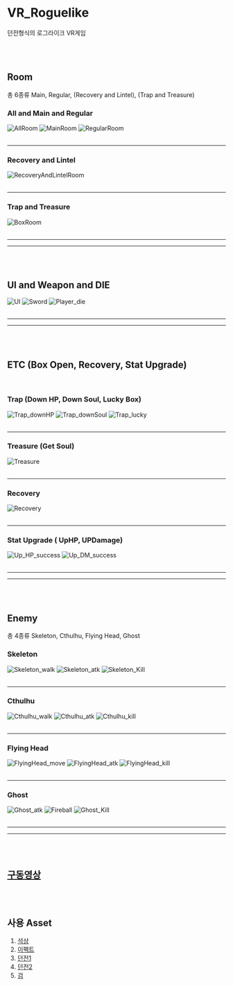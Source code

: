# VR_Roguelike
던전형식의 로그라이크 VR게임
</br></br></br></br>

## Room
총 6종류 Main, Regular, (Recovery and Lintel), (Trap and Treasure)
</br>

### All and Main and Regular
![AllRoom](https://github.com/HaruNine/VR_Roguelike/assets/149753122/85828ce4-2f76-49e1-8f37-9b900043384e)
![MainRoom](https://github.com/HaruNine/VR_Roguelike/assets/149753122/c9d66387-2937-4036-a8de-9242b88efd36)
![RegularRoom](https://github.com/HaruNine/VR_Roguelike/assets/149753122/c30effcf-aba0-4095-b505-b2c597860d41)
</br></br>
***
### Recovery and Lintel
![RecoveryAndLintelRoom](https://github.com/HaruNine/VR_Roguelike/assets/149753122/0b742669-ff5a-4672-a3ff-cb0e59729ac9)
</br></br>
***
### Trap and Treasure
![BoxRoom](https://github.com/HaruNine/VR_Roguelike/assets/149753122/31bea517-6210-438e-8269-c6ac4e17310c)
</br></br>
***
***
</br></br>

## UI and Weapon and DIE
![UI](https://github.com/HaruNine/VR_Roguelike/assets/149753122/696729e0-df32-461f-b5c2-6b87ad04b2dc)
![Sword](https://github.com/HaruNine/VR_Roguelike/assets/149753122/7a0db96f-043a-42bf-ad10-bf03eecc2837)
![Player_die](https://github.com/HaruNine/VR_Roguelike/assets/149753122/275de351-91b5-469e-ba79-851949b9dea6)
</br></br>
***
***
</br></br>

## ETC (Box Open, Recovery, Stat Upgrade)
</br>

### Trap (Down HP, Down Soul, Lucky Box)
![Trap_downHP](https://github.com/HaruNine/VR_Roguelike/assets/149753122/e52bde6c-a4f4-41e0-af5d-4486ae631c5e)
![Trap_downSoul](https://github.com/HaruNine/VR_Roguelike/assets/149753122/f1b78d32-2e29-4286-9fe9-15a991b98654)
![Trap_lucky](https://github.com/HaruNine/VR_Roguelike/assets/149753122/4fbd4429-cdbd-4e31-9fd9-1e42811f92dd)
</br></br>
* * *
### Treasure (Get Soul)
![Treasure](https://github.com/HaruNine/VR_Roguelike/assets/149753122/cbaa3f66-6911-4f9a-a061-22487080e0b5)
</br></br>
***
### Recovery
![Recovery](https://github.com/HaruNine/VR_Roguelike/assets/149753122/e087c531-3cff-4b89-b3a1-0f2b71e15580)
</br></br>
***
### Stat Upgrade ( UpHP, UPDamage)
![Up_HP_success](https://github.com/HaruNine/VR_Roguelike/assets/149753122/00625a70-f917-4ca0-9c2d-7249e8f4c1d8)
![Up_DM_success](https://github.com/HaruNine/VR_Roguelike/assets/149753122/934da2a8-41d8-451e-9939-6542fc0ef045)
</br></br>
***
***
</br></br>

## Enemy
총 4종류 Skeleton, Cthulhu, Flying Head, Ghost
</br>

### Skeleton
![Skeleton_walk](https://github.com/HaruNine/VR_Roguelike/assets/149753122/2fce5235-0681-4556-8004-1f75940668a9)
![Skeleton_atk](https://github.com/HaruNine/VR_Roguelike/assets/149753122/a39bc2f1-139b-498b-b7a0-89c556cc12b5)
![Skeleton_Kill](https://github.com/HaruNine/VR_Roguelike/assets/149753122/1a20899c-b8f9-4de4-b463-3d165bea8cd2)
</br></br>
***

### Cthulhu
![Cthulhu_walk](https://github.com/HaruNine/VR_Roguelike/assets/149753122/ffe14dfb-8a62-4236-a705-60f2c9b40610)
![Cthulhu_atk](https://github.com/HaruNine/VR_Roguelike/assets/149753122/5db21f6a-460b-440a-938a-1c1738f36b74)
![Cthulhu_kill](https://github.com/HaruNine/VR_Roguelike/assets/149753122/cfbc1c3c-4499-40e3-bac8-4879fb58d931)
</br></br>
***

### Flying Head
![FlyingHead_move](https://github.com/HaruNine/VR_Roguelike/assets/149753122/ab68de58-e92d-4bc1-8cd5-0920b4792b0c)
![FlyingHead_atk](https://github.com/HaruNine/VR_Roguelike/assets/149753122/71b54934-11eb-4a67-90db-111da4574f2a)
![FlyingHead_kill](https://github.com/HaruNine/VR_Roguelike/assets/149753122/d0fda2ed-1e69-4ad2-b0c5-793b7a0e0c76)
</br></br>
***

### Ghost
![Ghost_atk](https://github.com/HaruNine/VR_Roguelike/assets/149753122/e5f639fd-bf8d-4b18-a2d2-7b3878183cf9)
![Fireball](https://github.com/HaruNine/VR_Roguelike/assets/149753122/7fe19c7e-bb1e-419a-8ee0-8659a93da185)
![Ghost_Kill](https://github.com/HaruNine/VR_Roguelike/assets/149753122/0877593f-7e49-47e7-b4a5-729e6b3b4ad2)
</br></br>
***
***
</br></br>

## [구동영상](https://github.com/HaruNine/VR_Roguelike/tree/main/video)
</br></br>
## 사용 Asset
1. [석상](https://assetstore.unity.com/packages/3d/environments/fantasy/angel-statue-27594)
2. [이펙트](https://assetstore.unity.com/packages/vfx/particles/spells/status-effects-free-238904)
3. [던전1](https://assetstore.unity.com/packages/3d/environments/dungeons/the-red-prison-40198)
4. [던전2](https://assetstore.unity.com/packages/3d/environments/dungeons/blue-dungeon-106912)
5. [검](https://assetstore.unity.com/packages/3d/props/medieval-long-sword-229366)
